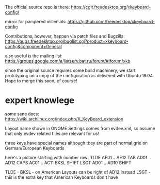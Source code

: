 
The official source repo is there: https://cgit.freedesktop.org/xkeyboard-config/

mirror for pampered millenials:
https://github.com/freedesktop/xkeyboard-config

Contributions, however, happen via patch files and Bugzilla: 
https://bugs.freedesktop.org/buglist.cgi?product=xkeyboard-config&component=General

also useful is the mailing list: https://groups.google.com/a/listserv.bat.ru/forum/#!forum/xkb

since the original source requires some build machinery, we start prototyping on a copy of the configuration as delivered with Ubuntu 18.04. Hope to merge this soon, of course!





expert knowlege
===============

some sane docs: https://wiki.archlinux.org/index.php/X_KeyBoard_extension

Layout name shown in GNOME Settings comes from evdev.xml, so assume that only evdev related files are relevant for us!



three keys have special names although they are part of normal grid on German/European Keyboards

here's a picture starting with number row: 
TLDE AE01 .. AE12
TAB AD01 .. AD12
CAPS AC01 .. AC11 BKSL
SHIFT LSGT AD01 .. AD10 SHIFT

TLDE - 
BKSL - on American Layouts can be right of AD12 instead 
LSGT - this is the extra key that American Keyboards don't have
